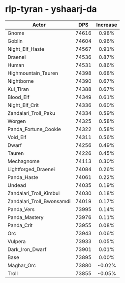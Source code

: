# rlp-tyran - yshaarj-da
| Actor | DPS | Increase |
|---|:---:|:---:|
|Gnome|74616|0.98%|
|Goblin|74604|0.96%|
|Night_Elf_Haste|74567|0.91%|
|Draenei|74536|0.87%|
|Human|74531|0.86%|
|Highmountain_Tauren|74398|0.68%|
|Nightborne|74390|0.67%|
|Kul_Tiran|74388|0.67%|
|Blood_Elf|74349|0.61%|
|Night_Elf_Crit|74336|0.60%|
|Zandalari_Troll_Paku|74334|0.59%|
|Worgen|74325|0.58%|
|Panda_Fortune_Cookie|74322|0.58%|
|Void_Elf|74311|0.56%|
|Dwarf|74256|0.49%|
|Tauren|74226|0.45%|
|Mechagnome|74113|0.30%|
|Lightforged_Draenei|74084|0.26%|
|Panda_Haste|74061|0.22%|
|Undead|74035|0.19%|
|Zandalari_Troll_Kimbul|74030|0.18%|
|Zandalari_Troll_Bwonsamdi|74019|0.17%|
|Panda_Vers|73995|0.14%|
|Panda_Mastery|73976|0.11%|
|Panda_Crit|73955|0.08%|
|Orc|73943|0.06%|
|Vulpera|73933|0.05%|
|Dark_Iron_Dwarf|73901|0.01%|
|Base|73895|0.00%|
|Maghar_Orc|73880|-0.02%|
|Troll|73855|-0.05%|
